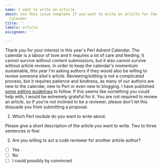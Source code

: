 ```yaml
---
name: I want to write an article
about: Use this issue template if you want to write an article for the Perl Advent
  Calendar
title: ''
labels: article
assignees: ''

---
```


Thank you for your interest in this year's Perl Advent Calendar. The calendar
is a labour of love and it requires a lot of care and feeding. It cannot
survive without content submissions, but it also cannot survive without article
reviews. In order to keep the calendar's momentum sustainable, this year I'm
asking authors if they would also be willing to review someone else's article.
Reviewing/editing is not a complicated process, but it requires patience and
kindness, as many of our authors are new to the calendar, new to Perl or even
new to blogging. I have published [some editing
guidelines](../../CONTRIBUTING.md) to follow. If this seems like something you
could help with, I would be extremely grateful for it. You are not required to
review an article, so if you're not inclined to be a reviewer, please don't let
this dissuade you from submitting a proposal.

1) Which Perl module do you want to write about:

Please give a short description of the article you want to write. Two to three sentences is fine:

2) Are you willing to act a code reviewer for another article author?

- [ ] Yes
- [ ] No
- [ ] I could possibly by convinced
